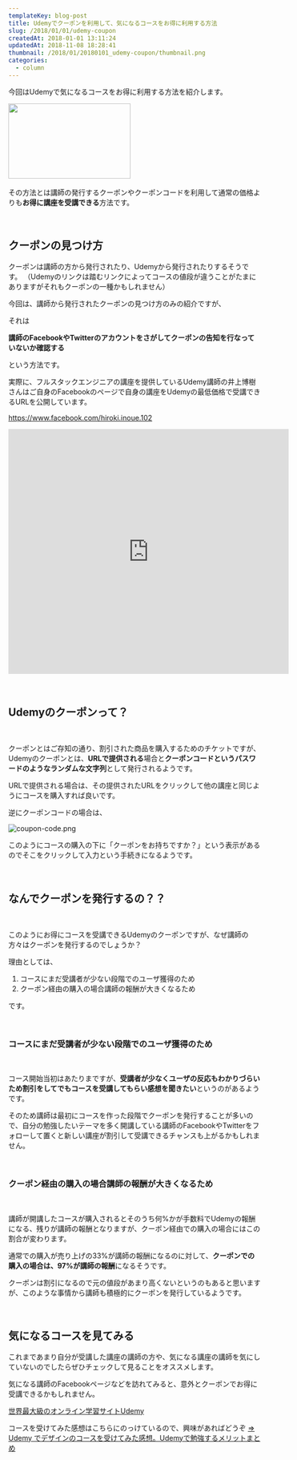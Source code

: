 ```yaml
---
templateKey: blog-post
title: Udemyでクーポンを利用して、気になるコースをお得に利用する方法
slug: /2018/01/01/udemy-coupon
createdAt: 2018-01-01 13:11:24
updatedAt: 2018-11-08 18:28:41
thumbnail: /2018/01/20180101_udemy-coupon/thumbnail.png
categories:
  - column
---
```


今回はUdemyで気になるコースをお得に利用する方法を紹介します。

<a href="https://px.a8.net/svt/ejp?a8mat=2TVGOQ+BH6WX6+3L4M+691UP" target="_blank" rel="nofollow noopener">
<img src="https://www21.a8.net/svt/bgt?aid=171109178694&amp;wid=004&amp;eno=01&amp;mid=s00000016735001050000&amp;mc=1" alt="" width="244" height="150" border="0" /></a>
<img src="https://www18.a8.net/0.gif?a8mat=2TVGOQ+BH6WX6+3L4M+691UP" alt="" width="1" height="1" border="0" />

その方法とは講師の発行するクーポンやクーポンコードを利用して通常の価格よりも<strong>お得に講座を受講できる</strong>方法です。

&nbsp;
<h2>クーポンの見つけ方</h2>
クーポンは講師の方から発行されたり、Udemyから発行されたりするそうです。
（Udemyのリンクは踏むリンクによってコースの値段が違うことがたまにありますがそれもクーポンの一種かもしれません）

今回は、講師から発行されたクーポンの見つけ方のみの紹介ですが、

それは

<strong>講師のFacebookやTwitterのアカウントをさがしてクーポンの告知を行なっていないか確認する</strong>

という方法です。

実際に、フルスタックエンジニアの講座を提供しているUdemy講師の井上博樹さんはご自身のFacebookのページで自身の講座をUdemyの最低価格で受講できるURLを公開しています。

<a href="https://www.facebook.com/hiroki.inoue.102">https://www.facebook.com/hiroki.inoue.102</a>
<iframe style="border: none; overflow: hidden;" src="https://www.facebook.com/plugins/video.php?href=https%3A%2F%2Fwww.facebook.com%2Fhiroki.inoue.102%2Fvideos%2F1504644916282363%2F&amp;show_text=1&amp;width=560" width="560" height="489" frameborder="0" scrolling="no" allowfullscreen="allowfullscreen"></iframe>

&nbsp;
<h2>Udemyのクーポンって？</h2>
&nbsp;

クーポンとはご存知の通り、割引された商品を購入するためのチケットですが、Udemyのクーポンとは、<strong>URLで提供される</strong>場合と<strong>クーポンコードというパスワードのようなランダムな文字列</strong>として発行されるようです。

URLで提供される場合は、その提供されたURLをクリックして他の講座と同じようにコースを購入すれば良いです。

逆にクーポンコードの場合は、

<img class="post-image" src="http://ver-1-0.net.s3-website-ap-northeast-1.amazonaws.com/uploads/2018/01/20180101_udemy-coupon/coupon-code.png" alt="coupon-code.png"/>

このようにコースの購入の下に「クーポンをお持ちですか？」という表示があるのでそこをクリックして入力という手続きになるようです。

&nbsp;
<h2>なんでクーポンを発行するの？？</h2>
&nbsp;

このようにお得にコースを受講できるUdemyのクーポンですが、なぜ講師の方々はクーポンを発行するのでしょうか？

理由としては、
<ol>
 	<li>コースにまだ受講者が少ない段階でのユーザ獲得のため</li>
 	<li>クーポン経由の購入の場合講師の報酬が大きくなるため</li>
</ol>
です。

&nbsp;
<h3>コースにまだ受講者が少ない段階でのユーザ獲得のため</h3>
&nbsp;

コース開始当初はあたりまですが、<strong>受講者が少なくユーザの反応もわかりづらいため割引をしてでもコースを受講してもらい感想を聞きたい</strong>というのがあるようです。

そのため講師は最初にコースを作った段階でクーポンを発行することが多いので、自分の勉強したいテーマを多く開講している講師のFacebookやTwitterをフォローして置くと新しい講座が割引して受講できるチャンスも上がるかもしれません。

&nbsp;
<h3>クーポン経由の購入の場合講師の報酬が大きくなるため</h3>
&nbsp;

講師が開講したコースが購入されるとそのうち何%かが手数料でUdemyの報酬になる、残りが講師の報酬となりますが、クーポン経由での購入の場合にはこの割合が変わります。

通常での購入が売り上げの33%が講師の報酬になるのに対して、<strong>クーポンでの購入の場合は、97%が講師の報酬</strong>になるそうです。

クーポンは割引になるので元の値段があまり高くないというのもあると思いますが、このような事情から講師も積極的にクーポンを発行しているようです。

&nbsp;
<h2>気になるコースを見てみる</h2>
これまであまり自分が受講した講座の講師の方や、気になる講座の講師を気にしていないのでしたらぜひチェックして見ることをオススメします。

気になる講師のFacebookページなどを訪れてみると、意外とクーポンでお得に受講できるかもしれません。

<a href="https://px.a8.net/svt/ejp?a8mat=2TVGOQ+BH6WX6+3L4M+5YRHE" target="_blank" rel="nofollow">世界最大級のオンライン学習サイトUdemy</a>
<img border="0" width="1" height="1" src="https://www10.a8.net/0.gif?a8mat=2TVGOQ+BH6WX6+3L4M+5YRHE" alt="">

コースを受けてみた感想はこちらにのっけているので、興味があればどうぞ
<a href="https://ver-1-0.net/2017/11/12/e-learning-udemy/">=> Udemy でデザインのコースを受けてみた感想。Udemyで勉強するメリットまとめ</a>
<img src="https://www17.a8.net/0.gif?a8mat=2TVGOQ+BH6WX6+3L4M+5YRHE" alt="" width="1" height="1" border="0" />

<div class="after-article"></div>
